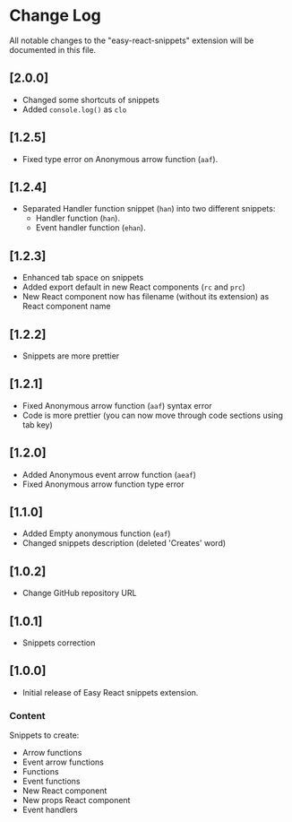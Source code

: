 # Change Log
All notable changes to the "easy-react-snippets" extension will be documented in this file.

## [2.0.0]

- Changed some shortcuts of snippets
- Added ``console.log()`` as `clo`

## [1.2.5]

- Fixed type error on Anonymous arrow function (`aaf`).

## [1.2.4]

- Separated Handler function snippet (`han`) into two different snippets:
   - Handler function (`han`).
   - Event handler function (`ehan`).

## [1.2.3]

- Enhanced tab space on snippets
- Added export default in new React components (`rc` and `prc`)
- New React component now has filename (without its extension) as React component name

## [1.2.2]

- Snippets are more prettier

## [1.2.1]

- Fixed Anonymous arrow function (`aaf`) syntax error
- Code is more prettier (you can now move through code sections using tab key)

## [1.2.0]

- Added Anonymous event arrow function (`aeaf`)
- Fixed Anonymous arrow function type error

## [1.1.0]

- Added Empty anonymous function (`eaf`)
- Changed snippets description (deleted 'Creates' word)

## [1.0.2]

- Change GitHub repository URL

## [1.0.1]

- Snippets correction

## [1.0.0]

- Initial release of Easy React snippets extension.

### Content

Snippets to create:
* Arrow functions
* Event arrow functions
* Functions
* Event functions
* New React component
* New props React component
* Event handlers